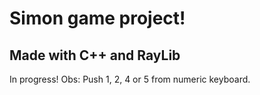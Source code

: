 # Simon game project!
## Made with C++ and RayLib

In progress!
Obs: Push 1, 2, 4 or 5 from numeric keyboard.